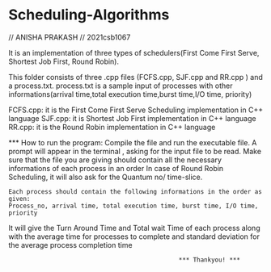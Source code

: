 # Scheduling-Algorithms

// ANISHA PRAKASH
// 2021csb1067

It is an implementation of three types of schedulers(First Come First Serve, Shortest Job First, Round Robin).

This folder consists of three .cpp files (FCFS.cpp, SJF.cpp and RR.cpp ) and a process.txt.
process.txt is a sample input of processes with other informations(arrival time,total execution time,burst time,I/O time, priority)

FCFS.cpp: it is the First Come First Serve Scheduling implementation in C++ language
SJF.cpp: it is Shortest Job First implementation in C++ language
RR.cpp: it is the Round Robin implementation in C++ language

\*\*\* How to run the program:
Compile the file and run the executable file. A prompt will appear in the terminal , asking for the input file to be read.
Make sure that the file you are giving should contain all the necessary informations of each process in an order
In case of Round Robin Scheduling, it will also ask for the Quantum no/ time-slice.

    Each process should contain the following informations in the order as given:
    Process_no, arrival time, total execution time, burst time, I/O time, priority

It will give the Turn Around Time and Total wait Time of each process along with the average time for processes to complete and
standard deviation for the average process completion time

                                                   *** Thankyou! ***
